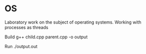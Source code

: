 # OS
Laboratory work on the subject of operating systems. Working with processes as threads

Build
g++ child.cpp parent.cpp -o output

Run
./output.out
